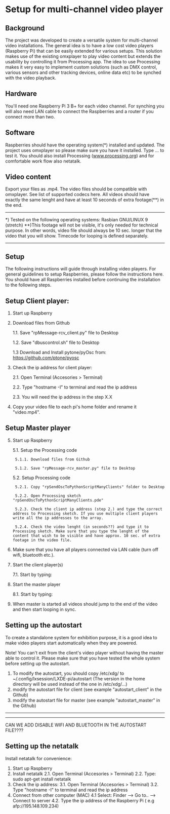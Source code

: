 # Setup for multi-channel video player

## Background

The project was developed to create a versatile system for multi-channel video installations. The general idea is to have a low cost video players (Raspberry Pi) that can be easily extended for various setups. This solution makes use of the existing omxplayer to play video content but extends the usability by controlling it from Processing app. The idea to use Processing makes it very easy to implement custom solutions (such as DMX control, various sensors and other tracking devices, online data etc) to be synched with the video playback.

## Hardware

You'll need one Raspberry Pi 3 B+ for each video channel. For synching you will also need LAN cable to connect the Raspberries and a router if you connect more than two.

## Software

Raspberries should have the operating system(*) installed and updated. The project uses omxplayer so please make sure you have it installed. Type ... to test it. You should also install Processing (www.processing.org) and for comfortable work flow also netatalk.

## Video content

Export your files as .mp4. The video files should be compatible with omxplayer. See list of supported codecs here. All videos should have exactly the same lenght and have at least 10 seconds of extra footage(**) in the end.


------------------------------------------------------------

*) Tested on the following operating systems: Rasbian GNU/LINUX 9 (stretch)
**)This footage will not be visible, it's only needed for technical purpose. In other words, video file should always be 10 sec. longer that the video that you will show. Timecode for looping is defined separately.

------------------------------------------------------------


## Setup

The following instructions will guide through installing video players.
For general guidelines to setup Raspberries, please follow the instructions here. You should have all Raspberries installed before continuing the installation to the following steps.


## Setup Client player:

1. Start up Raspberry

1. Download files from Github

    1.1. Save "rpMessage-rcv_client.py" file to Desktop

    1.2. Save "dbuscontrol.sh" file to Desktop
    
    1.3 Download and Install pytone/pyOsc from: https://github.com/ptone/pyosc

2. Check the ip address for client player:

   2.1. Open Terminal (Accesories > Terminal)

    2.2. Type "hostname -I" to terminal and read the ip address

    2.3. You will need the ip address in the step X.X

3. Copy your video file to each pi's home folder and rename it "video.mp4".



## Setup Master player

5. Start up Raspberry

    5.1. Setup the Processing code

        5.1.1. Download files from Github

        5.1.2. Save "rpMessage-rcv_master.py" file to Desktop

    5.2. Setup Processing code

        5.2.1. Copy "rpSendOscToPythonScriptManyClients" folder to Desktop

        5.2.2. Open Processing sketch "rpSendOscToPythonScriptManyClients.pde"

        5.2.3. Check the client ip address (step 2.) and type the correct address to Processing sketch. If you use multiple client players write all the ip addresses to the array.

        5.2.4. Check the video lenght (in seconds??) and type it to Processing sketch. Make sure that you type the lenght of the content that wish to be visible and have approx. 10 sec. of extra footage in the video file.

6. Make sure that you have all players connected via LAN cable (turn off wifi, bluetooth etc.).

7. Start the client player(s)

    7.1. Start by typing:

8. Start the master player

    8.1. Start by typing:

9. When master is started all videos should jump to the end of the video and then start looping in sync.



## Setting up the autostart

To create a standalone system for exhibition purpose, it is a good idea to make video players start automatically when they are powered.

Note! You can't exit from the client's video player without having the master able to control it. Please make sure that you have tested the whole system before setting up the autostart.

1. To modify the autostart, you should copy /etc/xdg/ to ~/.config/lxsession/LXDE-pi/autostart
(The version in the home directory will be used instead of the one in /etc/xdg/...)
2. modify the autostart file for client (see example "autostart_client" in the Github)
3. modify the autostart file for master (see example "autostart_master" in the Github)

*********************************************************************************************
*********************************************************************************************
CAN WE ADD DISABLE WIFI AND BLUETOOTH IN THE AUTOSTART FILE????




## Setting up the netatalk

Install netatalk for convenience:

1. Start up Raspberry
2. Install netatalk
2.1. Open Terminal (Accesories > Terminal)
2.2. Type: sudo apt-get install netatalk
3. Check the ip address:
3.1. Open Terminal (Accesories > Terminal)
3.2. Type "hostname -I" to terminal and read the ip address
4. Connect from other computer (MAC)
4.1 Select: Finder —> Go to.. —> Connect to server
4.2. Type the ip address of the Raspberry Pi ( e.g afp://195.148.109.234)
